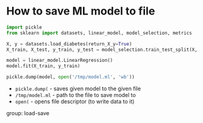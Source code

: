 # How to save ML model to file

```python
import pickle
from sklearn import datasets, linear_model, model_selection, metrics

X, y = datasets.load_diabetes(return_X_y=True)
X_train, X_test, y_train, y_test = model_selection.train_test_split(X, y)

model = linear_model.LinearRegression()
model.fit(X_train, y_train)

pickle.dump(model, open('/tmp/model.ml', 'wb'))
```

- `pickle.dump(` - saves given model to the given file
- `/tmp/model.ml` - path to the file to save model to
- `open(` - opens file descriptor (to write data to it)

group: load-save


